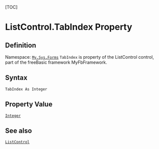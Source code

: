 [TOC]
# ListControl.TabIndex Property

## Definition
Namespace: [`My.Sys.Forms`](My.Sys.Forms.md)
`TabIndex` is property of the ListControl control, part of the freeBasic framework MyFbFramework.
## Syntax
```freeBasic
TabIndex As Integer
```
## Property Value
[`Integer`]("https://www.freebasic.net/wiki/KeyPgInteger")
## See also
[`ListControl`](ListControl.md)
